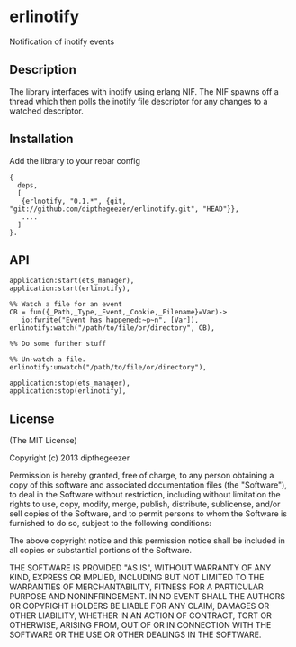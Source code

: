 erlinotify
==========

Notification of inotify events

## Description

The library interfaces with inotify using erlang NIF. The NIF spawns
off a thread which then polls the inotify file descriptor for any
changes to a watched descriptor.

## Installation

Add the library to your rebar config

```
{
  deps,
  [
   {erlnotify, "0.1.*", {git, "git://github.com/dipthegeezer/erlinotify.git", "HEAD"}},
   ....
  ]
}.

```

## API

```
application:start(ets_manager),
application:start(erlinotify),

%% Watch a file for an event
CB = fun({_Path,_Type,_Event,_Cookie,_Filename}=Var)->
   io:fwrite("Event has happened:~p~n", [Var]),
erlinotify:watch("/path/to/file/or/directory", CB),

%% Do some further stuff

%% Un-watch a file.
erlinotify:unwatch("/path/to/file/or/directory"),

application:stop(ets_manager),
application:stop(erlinotify),

```

## License

(The MIT License)

Copyright (c) 2013 dipthegeezer

Permission is hereby granted, free of charge, to any person obtaining
a copy of this software and associated documentation files (the
"Software"), to deal in the Software without restriction, including
without limitation the rights to use, copy, modify, merge, publish,
distribute, sublicense, and/or sell copies of the Software, and to
permit persons to whom the Software is furnished to do so, subject to
the following conditions:

The above copyright notice and this permission notice shall be
included in all copies or substantial portions of the Software.

THE SOFTWARE IS PROVIDED "AS IS", WITHOUT WARRANTY OF ANY KIND,
EXPRESS OR IMPLIED, INCLUDING BUT NOT LIMITED TO THE WARRANTIES OF
MERCHANTABILITY, FITNESS FOR A PARTICULAR PURPOSE AND
NONINFRINGEMENT. IN NO EVENT SHALL THE AUTHORS OR COPYRIGHT HOLDERS BE
LIABLE FOR ANY CLAIM, DAMAGES OR OTHER LIABILITY, WHETHER IN AN ACTION
OF CONTRACT, TORT OR OTHERWISE, ARISING FROM, OUT OF OR IN CONNECTION
WITH THE SOFTWARE OR THE USE OR OTHER DEALINGS IN THE SOFTWARE.
